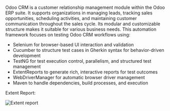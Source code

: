Odoo CRM is a customer relationship management module within the Odoo ERP suite. It supports organizations in managing leads, tracking sales opportunities, scheduling activities, and maintaining customer communication throughout the sales cycle. Its modular and customizable structure makes it suitable for various business needs.
This automation framework focuses on testing Odoo CRM workflows using:
- Selenium for browser-based UI interaction and validation
- Cucumber to structure test cases in Gherkin syntax for behavior-driven development
- TestNG for test execution control, parallelism, and structured test management
- ExtentReports to generate rich, interactive reports for test outcomes
- WebDriverManager for automatic browser driver management
- Maven to handle dependencies, build processes, and execution


Extent Report:

![Extent report](https://github.com/user-attachments/assets/cf4cd39a-df2a-4d05-8153-7dce13181286)


